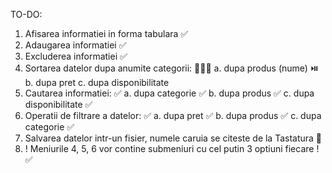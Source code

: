 TO-DO: 
1. Afisarea informatiei in forma tabulara ✅
2. Adaugarea informatiei ✅
3. Excluderea informatiei ✅
4. Sortarea datelor dupa anumite categorii: 🚩🤷‍♂️
    a. dupa produs (nume) ⏯️
    b. dupa pret
    c. dupa disponibilitate
5. Cautarea informatiei: ✅
    a. dupa categorie ✅
    b. dupa produs ✅
    c. dupa disponibilitate ✅
6. Operatii de filtrare a datelor: ✅
    a. dupa pret ✅
    b. dupa produs ✅
    c. dupa categorie ✅
7. Salvarea datelor intr-un fisier, numele caruia se citeste de la Tastatura 🚩
8. ! Meniurile 4, 5, 6 vor contine submeniuri cu cel putin 3 optiuni fiecare ! ✅
